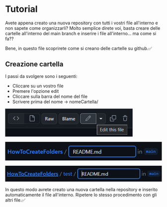 # Tutorial
Avete appena creato una nuova repository con tutti i vostri file all'interno e non sapete come organizzarli?
Molto semplice direte voi, basta creare delle cartelle all'interno del main branch e inserire i file all'interno... ma come si fa??

Bene, in questo file scoprirete come si creano delle cartelle su github.✅

## Creazione cartella
I passi da svolgere sono i seguenti:
- Cliccare su un vostro file
- Premere l'opzione edit
- Cliccare sulla barra del nome del file
- Scrivere prima del nome -> nomeCartella/

![Screen4](https://github.com/RiccardoZag/HowToCreateFolders/blob/main/Tutorial_ITA/Screen4.png)

![Screen2](https://github.com/RiccardoZag/HowToCreateFolders/blob/main/Tutorial_ITA/Screen2.png)

![Screen3](https://github.com/RiccardoZag/HowToCreateFolders/blob/main/Tutorial_ITA/Screen3.png)

In questo modo avrete creato una nuova cartella nella repository e inserito automaticamente il file all'interno.
Ripetere lo stesso procedimento con gli altri file.✅
